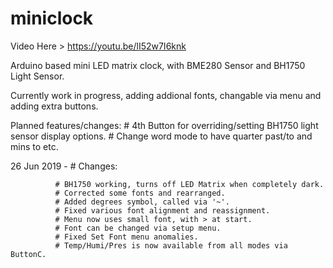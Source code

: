 # miniclock
Video Here > https://youtu.be/lI52w7I6knk

Arduino based mini LED matrix clock, with BME280 Sensor and BH1750 Light Sensor.

Currently work in progress, adding addional fonts, changable via menu and adding extra buttons.

Planned features/changes:
    # 4th Button for overriding/setting BH1750 light sensor display options.
    # Change word mode to have quarter past/to and mins to etc.

26 Jun 2019 - # Changes:

              # BH1750 working, turns off LED Matrix when completely dark.
              # Corrected some fonts and rearranged.
              # Added degrees symbol, called via '~'.
              # Fixed various font alignment and reassignment.
              # Menu now uses small font, with > at start.
              # Font can be changed via setup menu.
              # Fixed Set Font menu anomalies.
              # Temp/Humi/Pres is now available from all modes via ButtonC.
